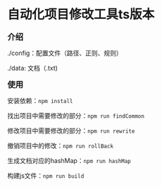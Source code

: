 # 自动化项目修改工具ts版本

<font size = 4>**介绍**</font>

./config：配置文件（路径、正则、规则）

./data: 文档（.txt)

<font size = 4>**使用**</font>

安装依赖：`npm install`

找出项目中需要修改的部分：`npm run findCommon`

修改项目中需要修改的部分：`npm run rewrite`

撤销项目中的修改：`npm run rollBack`

生成文档对应的hashMap：`npm run hashMap`

构建js文件：`npm run build`